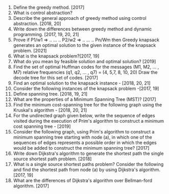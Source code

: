 1. Define the greedy method. [2017]
2. What is control abstraction?
3. Describe the general approach of greedy method using control abstraction. [2018, 20]
4. Write down the differences between greedy method and dynamic programming. [2017, 19, 20, 21]
5. Prove if P1/w1 => .. ... .. P2/w2 => .. ... .. Pn/Wm then Greedy knapsack generates an optimal solution to the given instance of the knapsack problem. [2021]
6. What is the knapsack problem?[2017, 19]
7. What do you mean by feasible solution and optimal solution? [2019]
8. Find the set of optimal Huffman codes for the messages (M1, M2, … , M7) relative frequencies (q1, q2, … , q7) = (4, 5,7, 8, 10, 20) Draw the decode tree for this set of codes. [2017]
9. Find an optimal solution to the knapsack instance - [2018, 20, 21]
10. Consider the following instances of the knapsack problem -[2017, 19]
11. Define spanning tree. [2018, 19, 21]
12. What are the properties of a Minimum Spanning Tree (MST)? [2017]
13. Find the minimum cost-spanning tree for the following graph using the Kruskal's algorithm - [2018, 20, 21]
14. For the  undirected graph given below, write the sequence of edges visited during the execution of Prim's algorithm to construct a minimum cost spanning tree - [2019]
15. Consider the following graph, using Prim's algorithm to construct a minimum spanning tree starting with node (a), in which one of the sequences of edges represents a possible order in which the edges would be added to construct the minimum spanning tree? [2017]
16. Write down Dijkstra's algorithm to generate the shortest path the single source shortest path problem. [2018]
17. What is a single source shortest paths problem? Consider the following and find the shortest path from node (a) by using Dijkstra's algorithm. [2017, 19]
18. What are the differences of Dijkstra's algorithm over Bellman-ford algorithm. [2017]